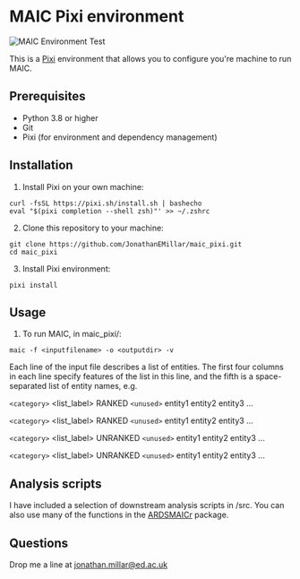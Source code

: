 # MAIC Pixi environment

![MAIC Environment Test](https://github.com/JonathanEMillar/maic_pixi/actions/workflows/test_environment.yml/badge.svg)

This is a [Pixi](https://pixi.sh) environment that allows you to configure you're machine to run MAIC.

## Prerequisites

* Python 3.8 or higher
* Git
* Pixi (for environment and dependency management)

## Installation

1. Install Pixi on your own machine:

```
curl -fsSL https://pixi.sh/install.sh | bashecho
eval "$(pixi completion --shell zsh)"' >> ~/.zshrc
```

2. Clone this repository to your machine:

```
git clone https://github.com/JonathanEMillar/maic_pixi.git
cd maic_pixi
```

3. Install Pixi environment:

```
pixi install
```

## Usage

1. To run MAIC, in maic_pixi/:

```
maic -f <inputfilename> -o <outputdir> -v
```

Each line of the input file describes a list of entities. The first four columns in each line specify features of the list in this line, and the fifth is a space-separated list of entity names, e.g.

`<category>` <list_label> RANKED `<unused>` entity1 entity2 entity3 ...

`<category>` <list_label> RANKED `<unused>` entity1 entity2 entity3 ...

`<category>` <list_label> UNRANKED `<unused>` entity1 entity2 entity3 ...

`<category>` <list_label> UNRANKED `<unused>` entity1 entity2 entity3 ...

## Analysis scripts

I have included a selection of downstream analysis scripts in /src. You can also use many of the functions in the [ARDSMAICr](https://github.com/baillielab/ardsmaicr) package.

## Questions

Drop me a line at <jonathan.millar@ed.ac.uk>
